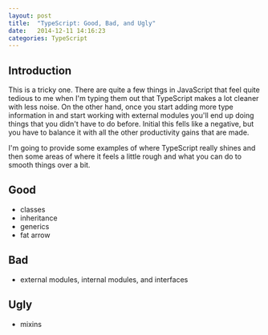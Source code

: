 ```yaml
---
layout: post
title:  "TypeScript: Good, Bad, and Ugly"
date:   2014-12-11 14:16:23
categories: TypeScript
---
```


## Introduction ##

This is a tricky one.  There are quite a few things in JavaScript that feel
quite tedious to me when I'm typing them out that TypeScript makes a lot cleaner
with less noise.  On the other hand, once you start adding more type information
in and start working with external modules you'll end up doing things that you
didn't have to do before.  Initial this fells like a negative, but you have to
balance it with all the other productivity gains that are made.

I'm going to provide some examples of where TypeScript really shines and then
some areas of where it feels a little rough and what you can do to smooth things
over a bit.


## Good ##

- classes
- inheritance
- generics
- fat arrow

## Bad ##

- external modules, internal modules, and interfaces

## Ugly ##

- mixins

